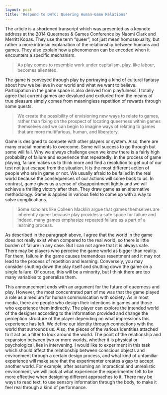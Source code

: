 ```yaml
---
layout: post
title: 'Respond to D4TC: Queering Human-Game Relations'
---
```


The article is a shortened transcript which was presented as a keynote address at the 2014 Queerness & Games Conference by Naomi Clark and Merritt Kopas. They use the term “queer”, not just mean homosexuality, but rather a more intrinsic explanation of the relationship between humans and games. They also explain how a phenomenon can be encoded when it encounters a specific mechanism.

> As play comes to resemble work under capitalism, play, like labour, becomes alienated.

The game is conveyed through play by portraying a kind of cultural fantasy about how we believe in our world and what we want to believe. Participation in the game space is also derived from playfulness. I totally agree that current games are devalued and excluded from the means of true pleasure simply comes from meaningless repetition of rewards through some quests.

> We create the possibility of envisioning new ways to relate to games, rather than fixing on the prospect of locating queerness within games themselves and we can begin to imagine ways of relating to games that are more multifarious, human, and liberatory.

Game is designed to compete with other players or system. Also, there are many crucial moments to overcome. Some will success to go through but some will fail. Why we always challenge even we know there is a fairly high probability of failure and experience that repeatedly. In the process of game playing, failure makes us to think more and find a resolution to get out of our test not just escape from the situation. It is the most different action of people who are in game or not. We usually afraid to be failed in the real world because the consequences of our actions will come back to us. In contrast, game gives us a sense of disappointment lightly and we will achieve a thrilling victory after then. They draw game as an alternative methodology. Game is applied in various field to come up with a way to solve complications.

> Some scholars like Colleen Macklin argue that games themselves are inherently queer because play provides a safe space for failure and indeed, many games emphasize repeated failure as a part of a learning process.

As described in the paragraph above, I agree that the world in the game does not really exist when compared to the real world, so there is little burden of failure in any case. But I can not agree that it is always safe. There may be players who perceive the game world as bigger than reality. For them, failure in the game causes tremendous resentment and it may not lead to the process of repetition and learning. Conversely, you may consider shutting down the play itself and shutting down the game on a single failure. Of course, this will be a minority, but I think there are too many variables to generalize them.

This announcement ends with an argument for the future of queerness and play. However, the most concentrated part of me was that the game played a role as a medium for human communication with society. As in most media, there are people who design their intentions in games and those who experience them indirectly. The player can explore the intended world of the designer according to the information provided and change the perception structure of the player depending on what impressions this experience has left. We define our identity through connections with the world that surrounds us. Also, the pieces of the various identities attached to it act as a filter to look around the world. The point of the relationship and expansion between two or more worlds, whether it is physical or psychological, lies in intervening. I would like to experiment in this task which should affect the relationship between conscious objects and environment through a certain design process, and what kind of unfamiliar experience will make sure that the experimenter creates a gap to accept another world. For example, after assuming an impractical and unrealistic environment, we will look at what experience the experimenter felt to be more effective when designing different approaches to it. There may be ways to read text, to use sensory information through the body, to make it feel real through a kind of performance.